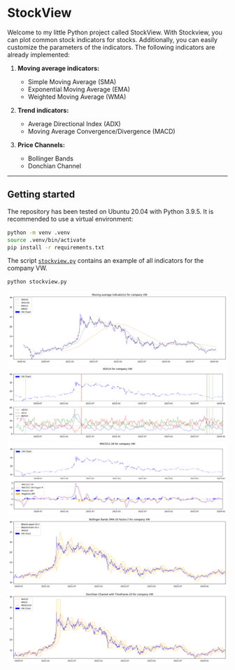 # StockView
Welcome to my little Python project called StockView.
With Stockview, you can plot common stock indicators for stocks.
Additionally, you can easily customize the parameters of the indicators.
The following indicators are already implemented:

1. **Moving average indicators:**
    - Simple Moving Average (SMA)
    - Exponential Moving Average (EMA)
    - Weighted Moving Average (WMA)

1. **Trend indicators:**
    - Average Directional Index (ADX)
    - Moving Average Convergence/Divergence (MACD)

1. **Price Channels:** 
    - Bollinger Bands
    - Donchian Channel


----
## Getting started
The repository has been tested on Ubuntu 20.04 with Python 3.9.5.
It is recommended to use a virtual environment:
```bash
python -m venv .venv
source .venv/bin/activate
pip install -r requirements.txt
```

The script [`stockview.py`](stockview.py) contains an example of all indicators for the company VW.
```bash
python stockview.py
```

![](docs/MovingAverageIndicators_VW.png?raw=true)
![](docs/ADX14_VW.png?raw=true)
![](docs/MACD12-26_VW.png?raw=true)
![](docs/BollingerBands_VW.png?raw=true)
![](docs/DonchianChannel_VW.png?raw=true)
